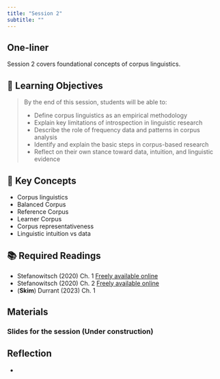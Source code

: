 ```yaml
---
title: "Session 2"
subtitle: ""
---
```


## One-liner

Session 2 covers foundational concepts of corpus linguistics.

## 🎯 Learning Objectives

> By the end of this session, students will be able to:
> 
> - Define corpus linguistics as an empirical methodology
> - Explain key limitations of introspection in linguistic research
> - Describe the role of frequency data and patterns in corpus analysis
> - Identify and explain the basic steps in corpus-based research
> - Reflect on their own stance toward data, intuition, and linguistic evidence

## 🔑 Key Concepts

- Corpus linguistics
- Balanced Corpus
- Reference Corpus
- Learner Corpus
- Corpus representativeness
- Linguistic intuition vs data

## 📚 Required Readings

- Stefanowitsch (2020) Ch. 1 [Freely available online](https://langsci-press.org/catalog/book/148)
- Stefanowitsch (2020) Ch. 2 [Freely available online](https://langsci-press.org/catalog/book/148)
- (**Skim**)  Durrant (2023) Ch. 1


## Materials

### Slides for the session (Under construction)

<!-- [View slides in fullscreen](../../slides/session-2.html){target="_blank"} 

<iframe src="../../slides/session-2.html" width="100%" height="600px" frameborder="0" allowfullscreen></iframe> -->




## Reflection

- 

<!-- 
<iframe src="session1-intro/slides/slides.html" width="100%" height="600px" frameborder="0"></iframe>

[View slides in fullscreen](session1-intro/slides/slides.html){target="_blank"} 
## Duration
90 minutes (10:45-12:15)

## Objectives
By the end of this session, you will:
- [ ] Navigate the AntConc interface confidently
- [ ] Perform basic concordance searches
- [ ] Generate word frequency lists
- [ ] Save and export search results

## Schedule
- 10:45-11:00: AntConc interface tour
- 11:00-11:30: Basic search functions demonstration
- 11:30-12:00: Hands-on practice with sample corpus
- 12:00-12:15: Troubleshooting and Q&A

## Materials
- [Presentation Slides](slides/)
- [AntConc Practice Exercises](activities/antconc-practice.md)
- [Sample Corpus Files](demos/sample-corpus/)
- [Quick Reference Guide](activities/quick-reference.pdf)

## Pre-class Preparation
- Ensure AntConc is installed and working
- Download sample corpus files
- Review AntConc documentation

## Key Topics
1. AntConc interface overview
2. File and corpus management
3. Concordance search (KWIC)
4. Word list generation
5. Saving and exporting results

## Activities
1. **Guided Tour** (15 min): Explore AntConc interface together
2. **Follow-Along Demo** (20 min): Basic searches with instructor
3. **Independent Practice** (20 min): Complete exercise sheet
4. **Pair Work** (10 min): Compare findings with partner

## Deliverables
- Completed practice exercises
- Exported concordance lines
- Generated word frequency list

## Additional Resources
- [AntConc Video Tutorials](links.md)
- [AntConc User Manual](https://www.laurenceanthony.net/software/antconc/releases/AntConc335/help.pdf)
- [Troubleshooting Guide](../../../resources/tools/antconc-troubleshooting.md)

## Common Issues & Solutions
- **Issue**: Cannot load corpus files
  - **Solution**: Check file encoding (UTF-8 recommended)
- **Issue**: Search returns no results
  - **Solution**: Verify search settings and case sensitivity

## Next Session
[Session 3: Working with Corpora](../session3-corpora/) - Types and applications of corpora


-->




